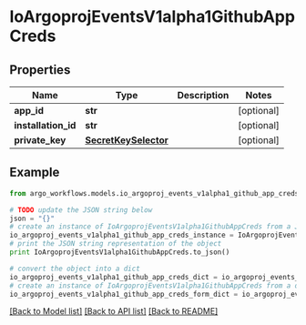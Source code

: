 # IoArgoprojEventsV1alpha1GithubAppCreds


## Properties

Name | Type | Description | Notes
------------ | ------------- | ------------- | -------------
**app_id** | **str** |  | [optional] 
**installation_id** | **str** |  | [optional] 
**private_key** | [**SecretKeySelector**](SecretKeySelector.md) |  | [optional] 

## Example

```python
from argo_workflows.models.io_argoproj_events_v1alpha1_github_app_creds import IoArgoprojEventsV1alpha1GithubAppCreds

# TODO update the JSON string below
json = "{}"
# create an instance of IoArgoprojEventsV1alpha1GithubAppCreds from a JSON string
io_argoproj_events_v1alpha1_github_app_creds_instance = IoArgoprojEventsV1alpha1GithubAppCreds.from_json(json)
# print the JSON string representation of the object
print IoArgoprojEventsV1alpha1GithubAppCreds.to_json()

# convert the object into a dict
io_argoproj_events_v1alpha1_github_app_creds_dict = io_argoproj_events_v1alpha1_github_app_creds_instance.to_dict()
# create an instance of IoArgoprojEventsV1alpha1GithubAppCreds from a dict
io_argoproj_events_v1alpha1_github_app_creds_form_dict = io_argoproj_events_v1alpha1_github_app_creds.from_dict(io_argoproj_events_v1alpha1_github_app_creds_dict)
```
[[Back to Model list]](../README.md#documentation-for-models) [[Back to API list]](../README.md#documentation-for-api-endpoints) [[Back to README]](../README.md)


